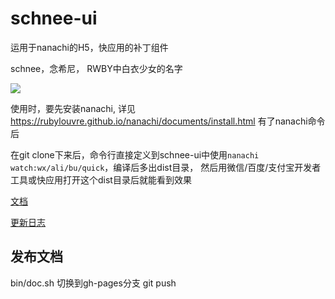 # schnee-ui
运用于nanachi的H5，快应用的补丁组件

schnee，念希尼， RWBY中白衣少女的名字

![](https://gss1.bdstatic.com/9vo3dSag_xI4khGkpoWK1HF6hhy/baike/s%3D220/sign=629f3834f503918fd3d13ac8613f264b/d439b6003af33a87e8e86fcec45c10385243b558.jpg)

使用时，要先安装nanachi, 详见 https://rubylouvre.github.io/nanachi/documents/install.html
有了nanachi命令后

在git clone下来后，命令行直接定义到schnee-ui中使用`nanachi watch:wx/ali/bu/quick`，编译后多出dist目录，
然后用微信/百度/支付宝开发者工具或快应用打开这个dist目录后就能看到效果

[文档](https://qunarcorp.github.io/schnee-ui/index.html)

[更新日志](./CHANGELOG.md)

## 发布文档

bin/doc.sh
切换到gh-pages分支
git push
